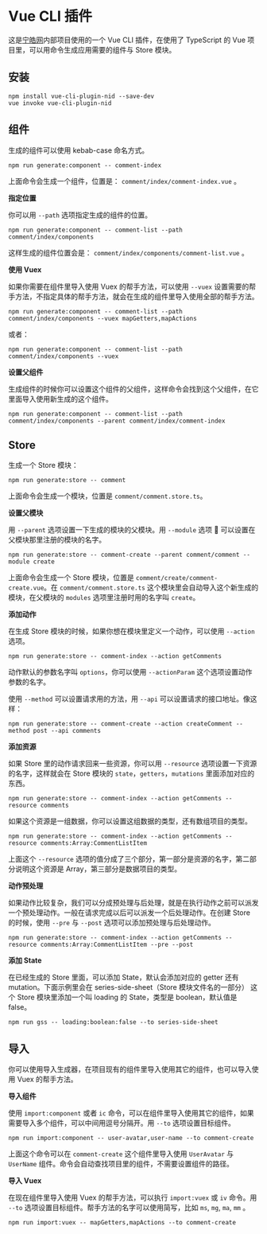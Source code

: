 # Vue CLI 插件

这是[宁皓网](https://ninghao.net)内部项目使用的一个 Vue CLI 插件，在使用了 TypeScript 的 Vue 项目里，可以用命令生成应用需要的组件与 Store 模块。

## 安装

```
npm install vue-cli-plugin-nid --save-dev
vue invoke vue-cli-plugin-nid
```

## 组件

生成的组件可以使用 kebab-case 命名方式。

```
npm run generate:component -- comment-index
```

上面命令会生成一个组件，位置是： `comment/index/comment-index.vue` 。

**指定位置**

你可以用 `--path` 选项指定生成的组件的位置。

```
npm run generate:component -- comment-list --path comment/index/components
```

这样生成的组件位置会是： `comment/index/components/comment-list.vue` 。

**使用 Vuex**

如果你需要在组件里导入使用 Vuex 的帮手方法，可以使用 `--vuex` 设置需要的帮手方法，不指定具体的帮手方法，就会在生成的组件里导入使用全部的帮手方法。

```
npm run generate:component -- comment-list --path comment/index/components --vuex mapGetters,mapActions
```

或者：

```
npm run generate:component -- comment-list --path comment/index/components --vuex
```

**设置父组件**

生成组件的时候你可以设置这个组件的父组件，这样命令会找到这个父组件，在它里面导入使用新生成的这个组件。

```
npm run generate:component -- comment-list --path comment/index/components --parent comment/index/comment-index
```

## Store

生成一个 Store 模块：

```
npm run generate:store -- comment
```

上面命令会生成一个模块，位置是 `comment/comment.store.ts`。

**设置父模块**

用 `--parent` 选项设置一下生成的模块的父模块。用 `--module` 选项  可以设置在父模块那里注册的模块的名字。

```
npm run generate:store -- comment-create --parent comment/comment --module create
```

上面命令会生成一个 Store 模块，位置是 `comment/create/comment-create.vue`。在 `comment/comment.store.ts` 这个模块里会自动导入这个新生成的模块，在父模块的 `modules` 选项里注册时用的名字叫 `create`。

**添加动作**

在生成 Store 模块的时候，如果你想在模块里定义一个动作，可以使用 `--action` 选项。

```
npm run generate:store -- comment-index --action getComments
```

动作默认的参数名字叫 `options`，你可以使用 `--actionParam` 这个选项设置动作参数的名字。

使用 `--method` 可以设置请求用的方法，用 `--api` 可以设置请求的接口地址。像这样：

```
npm run generate:store -- comment-create --action createComment --method post --api comments
```

**添加资源**

如果 Store 里的动作请求回来一些资源，你可以用 `--resource` 选项设置一下资源的名字，这样就会在 Store 模块的 `state`，`getters`，`mutations` 里面添加对应的东西。

```
npm run generate:store -- comment-index --action getComments --resource comments
```

如果这个资源是一组数据，你可以设置这组数据的类型，还有数组项目的类型。

```
npm run generate:store -- comment-index --action getComments --resource comments:Array:CommentListItem
```

上面这个 `--resource` 选项的值分成了三个部分，第一部分是资源的名字，第二部分说明这个资源是 Array，第三部分是数据项目的类型。

**动作预处理**

如果动作比较复杂，我们可以分成预处理与后处理，就是在执行动作之前可以派发一个预处理动作。一般在请求完成以后可以派发一个后处理动作。在创建 Store 的时候，使用 `--pre` 与 `--post` 选项可以添加预处理与后处理动作。

```
npm run generate:store -- comment-index --action getComments --resource comments:Array:CommentListItem --pre --post
```

**添加 State**

在已经生成的 Store 里面，可以添加 State，默认会添加对应的 getter 还有 mutation。下面示例里会在 series-side-sheet（Store 模块文件名的一部分） 这个 Store 模块里添加一个叫 loading 的 State，类型是 boolean，默认值是 false。

```
npm run gss -- loading:boolean:false --to series-side-sheet
```

## 导入
你可以使用导入生成器，在项目现有的组件里导入使用其它的组件，也可以导入使用 Vuex 的帮手方法。

**导入组件**

使用 `import:component` 或者 `ic` 命令，可以在组件里导入使用其它的组件，如果需要导入多个组件，可以中间用逗号分隔开。用 `--to` 选项设置目标组件。

```
npm run import:component -- user-avatar,user-name --to comment-create
```

上面这个命令可以在 `comment-create` 这个组件里导入使用 `UserAvatar` 与 `UserName` 组件。命令会自动查找项目里的组件，不需要设置组件的路径。

**导入 Vuex**

在现在组件里导入使用 Vuex 的帮手方法，可以执行 `import:vuex` 或 `iv` 命令。用 `--to` 选项设置目标组件。帮手方法的名字可以使用简写，比如 `ms`, `mg`, `ma`, `mm` 。

```
npm run import:vuex -- mapGetters,mapActions --to comment-create
```

